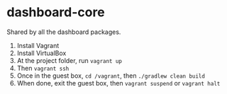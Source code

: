 dashboard-core
==============

Shared by all the dashboard packages.

1. Install Vagrant
2. Install VirtualBox
3. At the project folder, run `vagrant up`
4. Then `vagrant ssh`
5. Once in the guest box, `cd /vagrant`, then `./gradlew clean build`
6. When done, exit the guest box, then `vagrant suspend` or `vagrant halt` 
